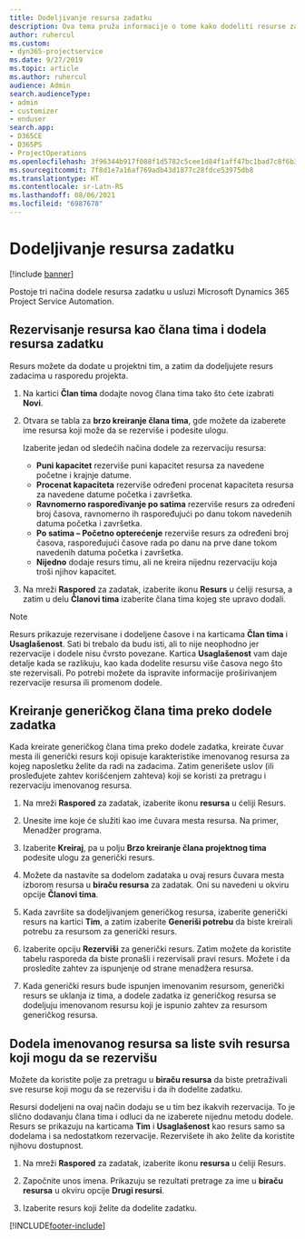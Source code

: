 ```yaml
---
title: Dodeljivanje resursa zadatku
description: Ova tema pruža informacije o tome kako dodeliti resurse zadacima.
author: ruhercul
ms.custom:
- dyn365-projectservice
ms.date: 9/27/2019
ms.topic: article
ms.author: ruhercul
audience: Admin
search.audienceType:
- admin
- customizer
- enduser
search.app:
- D365CE
- D365PS
- ProjectOperations
ms.openlocfilehash: 3f96344b917f088f1d5782c5cee1d84f1aff47bc1bad7c8f6b33307d1df340fa
ms.sourcegitcommit: 7f8d1e7a16af769adb43d1877c28fdce53975db8
ms.translationtype: HT
ms.contentlocale: sr-Latn-RS
ms.lasthandoff: 08/06/2021
ms.locfileid: "6987678"
---
```

# <a name="assign-a-resource-to-a-task"></a>Dodeljivanje resursa zadatku

[!include [banner](../includes/psa-now-project-operations.md)]

Postoje tri načina dodele resursa zadatku u usluzi Microsoft Dynamics 365 Project Service Automation.

## <a name="book-a-resource-as-a-team-member-and-then-assign-the-resource-to-a-task"></a>Rezervisanje resursa kao člana tima i dodela resursa zadatku

Resurs možete da dodate u projektni tim, a zatim da dodeljujete resurs zadacima u rasporedu projekta.

1. Na kartici **Član tima** dodajte novog člana tima tako što ćete izabrati **Novi**. 

2. Otvara se tabla za **brzo kreiranje člana tima**, gde možete da izaberete ime resursa koji može da se rezerviše i podesite ulogu. 

    Izaberite jedan od sledećih načina dodele za rezervaciju resursa:

    - **Puni kapacitet** rezerviše puni kapacitet resursa za navedene početne i krajnje datume.
    - **Procenat kapaciteta** rezerviše određeni procenat kapaciteta resursa za navedene datume početka i završetka.
    - **Ravnomerno raspoređivanje po satima** rezerviše resurs za određeni broj časova, ravnomerno ih raspoređujući po danu tokom navedenih datuma početka i završetka.
    - **Po satima – Početno opterećenje** rezerviše resurs za određeni broj časova, raspoređujući časove rada po danu na prve dane tokom navedenih datuma početka i završetka.
    - **Nijedno** dodaje resurs timu, ali ne kreira nijednu rezervaciju koja troši njihov kapacitet.

3. Na mreži **Raspored** za zadatak, izaberite ikonu **Resurs** u ćeliji resursa, a zatim u delu **Članovi tima** izaberite člana tima kojeg ste upravo dodali. 

> [!NOTE]
> Resurs prikazuje rezervisane i dodeljene časove i na karticama **Član tima** i **Usaglašenost**. Sati bi trebalo da budu isti, ali to nije neophodno jer rezervacije i dodele nisu čvrsto povezane. Kartica **Usaglašenost** vam daje detalje kada se razlikuju, kao kada dodelite resursu više časova nego što ste rezervisali. Po potrebi možete da ispravite informacije proširivanjem rezervacije resursa ili promenom dodele.

## <a name="create-a-generic-team-member-through-task-assignment"></a>Kreiranje generičkog člana tima preko dodele zadatka

Kada kreirate generičkog člana tima preko dodele zadatka, kreirate čuvar mesta ili generički resurs koji opisuje karakteristike imenovanog resursa za kojeg naposletku želite da radi na zadacima. Zatim generišete uslov (ili prosleđujete zahtev korišćenjem zahteva) koji se koristi za pretragu i rezervaciju imenovanog resursa.

1. Na mreži **Raspored** za zadatak, izaberite ikonu **resursa** u ćeliji Resurs.

2. Unesite ime koje će služiti kao ime čuvara mesta resursa. Na primer, Menadžer programa.

3. Izaberite **Kreiraj**, pa u polju **Brzo kreiranje člana projektnog tima** podesite ulogu za generički resurs.

4. Možete da nastavite sa dodelom zadataka u ovaj resurs čuvara mesta izborom resursa u **biraču resursa** za zadatak. Oni su navedeni u okviru opcije **Članovi tima**.

5. Kada završite sa dodeljivanjem generičkog resursa, izaberite generički resurs na kartici **Tim**, a zatim izaberite **Generiši potrebu** da biste kreirali potrebu za resursom za generički resurs.

6. Izaberite opciju **Rezerviši** za generički resurs. Zatim možete da koristite tabelu rasporeda da biste pronašli i rezervisali pravi resurs. Možete i da prosledite zahtev za ispunjenje od strane menadžera resursa.

7. Kada generički resurs bude ispunjen imenovanim resursom, generički resurs se uklanja iz tima, a dodele zadatka iz generičkog resursa se dodeljuju imenovanom resursu koji je ispunio zahtev za resursom generičkog resursa.

## <a name="assign-a-named-resource-from-the-list-of-all-bookable-resources"></a>Dodela imenovanog resursa sa liste svih resursa koji mogu da se rezervišu

Možete da koristite polje za pretragu u **biraču resursa** da biste pretraživali sve resurse koji mogu da se rezervišu i da ih dodelite zadatku.

Resursi dodeljeni na ovaj način dodaju se u tim bez ikakvih rezervacija. To je slično dodavanju člana tima i odluci da ne izaberete nijednu metodu dodele. Resurs se prikazuju na karticama **Tim** i **Usaglašenost** kao resurs samo sa dodelama i sa nedostatkom rezervacije. Rezervišete ih ako želite da koristite njihovu dostupnost.

1. Na mreži **Raspored** za zadatak, izaberite ikonu **resursa** u ćeliji Resurs.

2. Započnite unos imena. Prikazuju se rezultati pretrage za ime u **biraču resursa** u okviru opcije **Drugi resursi**.

3. Izaberite resurs koji želite da dodelite zadatku.



[!INCLUDE[footer-include](../includes/footer-banner.md)]
